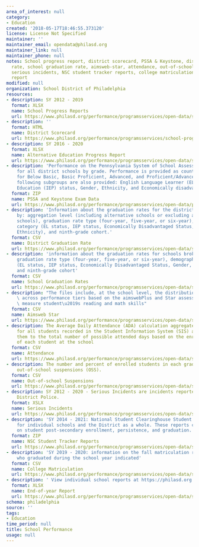 ```yaml
---
area_of_interest: null
category: 
- Education
created: '2018-05-17T18:46:55.373120'
license: License Not Specified
maintainer: ''
maintainer_email: opendata@philasd.org
maintainer_link: null
maintainer_phone: null
notes: School progress report, district scorecard, PSSA & Keystone, district graduation
  rate, school graduation rate, aimsweb-star, attendance, out-of-school suspensions,
  serious incidents, NSC student tracker reports, college matriculation, end-of-year
  report
modified: null
organization: School District of Philadelphia
resources:
- description: SY 2012 - 2019
  format: XLSX
  name: School Progress Reports
  url: https://www.philasd.org/performance/programsservices/open-data/school-performance/#school_progress_report
- description: ''
  format: HTML
  name: District Scorecard
  url: https://www.philasd.org/performance/programsservices/school-progress-reports/district-scorecard/
- description: SY 2016 - 2020
  format: XLSX
  name: Alternative Education Progress Report
  url: https://www.philasd.org/performance/programsservices/open-data/school-performance/#AEPR
- description: 'Performance on the Pennsylvania System of School Assessment (PSSA)
    for all district schools by grade. Performance is provided as counts and percentage
    for Below Basic, Basic Proficient, Advanced, and Proficient/Advanced scores. The
    following subgroups are also provided: English Language Learner (ELL), Special
    Education (IEP) status, Gender, Ethnicity, and Economically disadvantaged.'
  format: ZIP
  name: PSSA and Keystone Exam Data
  url: https://www.philasd.org/performance/programsservices/open-data/pssakeystone/
- description: 'Information about the graduation rates for the district broken out
    by: aggregation level (including alternative schools or excluding alternative
    schools), graduation rate type (four-year, five-year, or six-year), demographic
    category (EL status, IEP status, Economically Disadvantaged Status, Gender, or
    Ethnicity), and ninth-grade cohort.'
  format: CSV
  name: District Graduation Rate
  url: https://www.philasd.org/performance/programsservices/open-data/school-performance/#district_graduation_rate
- description: 'information about the graduation rates for schools broken out by:
    graduation rate type (four-year, five-year, or six-year), demographic category
    (EL status, IEP status, Economically Disadvantaged Status, Gender, or Ethnicity),
    and ninth-grade cohort'
  format: CSV
  name: School Graduation Rates
  url: https://www.philasd.org/performance/programsservices/open-data/school-performance/#school_graduation_rates
- description: "The files include, at the school level, the distribution of students\
    \ across performance tiers based on the aimswebPlus and Star assessments, which\
    \ measure student\u2019s reading and math skills"
  format: CSV
  name: Aimsweb Star
  url: https://www.philasd.org/performance/programsservices/open-data/school-performance/#aimsweb_star
- description: The Average Daily Attendance (ADA) calculation aggregates the absences
    for all students recorded in the Student Information System (SIS) and compares
    them to the total number of possible attended days based on the enrollment records
    of each student at the school
  format: CSV
  name: Attendance
  url: https://www.philasd.org/performance/programsservices/open-data/school-performance/#attendance
- description: The number and percent of enrolled students in each grade that had
    out-of-school suspensions (OSS).
  format: CSV
  name: Out-of-school Suspensions
  url: https://www.philasd.org/performance/programsservices/open-data/school-performance/#suspensions
- description: SY 2012 - 2020 - Serious Incidents are incidents reported to School
    District Police.
  format: XSLX
  name: Serious Incidents
  url: https://www.philasd.org/performance/programsservices/open-data/school-performance/#serious_incidents
- description: 'SY 2014 - 2021: National Student Clearinghouse Student Tracker Reports
    for individual schools and the District as a whole. These reports contain data
    on student post-secondary enrollment, persistence, and graduation.'
  format: ZIP
  name: NSC Student Tracker Reports
  url: https://www.philasd.org/performance/programsservices/open-data/school-performance/#NSC_student_tracker
- description: 'SY 2019 - 2020: information on the fall matriculation rates for students
    who graduated during the school year indicated'
  format: CSV
  name: College Matriculation
  url: https://www.philasd.org/performance/programsservices/open-data/school-performance/#college_matriculation
- description: ' View individual school reports at https://philasd.org.performance/eoy'
  format: XLSX
  name: End-of-year Report
  url: https://www.philasd.org/performance/programsservices/open-data/school-performance/#end_of_year_report
schema: philadelphia
source: ''
tags:
- Education
time_period: null
title: School Performance
usage: null
---
```

